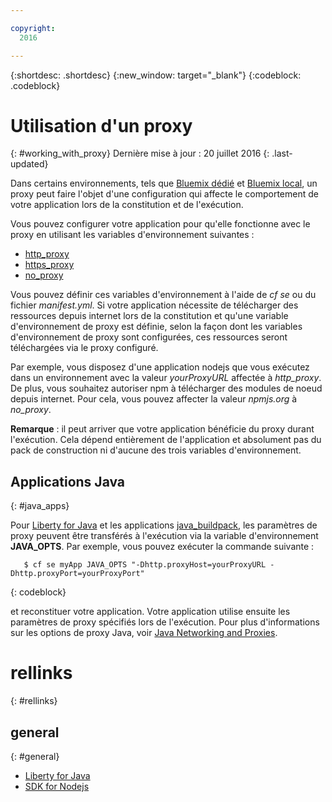 ```yaml
---

copyright:
  2016

---
```


{:shortdesc: .shortdesc}
{:new_window: target="_blank"}
{:codeblock: .codeblock}


# Utilisation d'un proxy
{: #working_with_proxy}
Dernière mise à jour : 20 juillet 2016
{: .last-updated}

Dans certains environnements, tels que [Bluemix dédié](/docs/dedicated/index.html#dedicated) et
[Bluemix local](/docs/local/index.html#local), un proxy peut faire l'objet d'une configuration qui affecte le comportement de votre application lors de la constitution et de l'exécution.

Vous pouvez configurer votre application pour qu'elle fonctionne avec le proxy en utilisant les variables d'environnement suivantes :
  * [http_proxy](https://docs.cloudfoundry.org/buildpacks/proxy-usage.html)
  * [https_proxy](https://docs.cloudfoundry.org/buildpacks/proxy-usage.html)
  * [no_proxy](http://www.gnu.org/software/wget/manual/html_node/Proxies.html)
  
Vous pouvez définir ces variables d'environnement à l'aide de *cf se* ou du fichier *manifest.yml*.  Si votre application nécessite de télécharger des ressources depuis internet lors de la constitution et qu'une variable d'environnement de proxy est définie, selon la façon dont les variables d'environnement de proxy sont configurées, ces ressources seront téléchargées via le proxy configuré.  

Par exemple, vous disposez d'une application nodejs que vous exécutez dans un environnement avec la valeur *yourProxyURL* affectée à *http_proxy*.  De plus, vous souhaitez autoriser npm à télécharger des modules de noeud depuis internet. Pour cela, vous pouvez affecter la valeur *npmjs.org* à *no_proxy*. 

**Remarque** : il peut arriver que votre application bénéficie du proxy durant l'exécution.  Cela dépend entièrement de l'application et absolument pas du pack de construction ni d'aucune des trois variables d'environnement.

## Applications Java
{: #java_apps}

Pour [Liberty for Java](/docs/runtimes/liberty/index.html) et les applications [java_buildpack](/docs/runtimes/tomcat/index.html), les paramètres de proxy peuvent être transférés à l'exécution via la variable d'environnement **JAVA_OPTS**.  Par exemple, vous pouvez exécuter la commande suivante : 
```
   $ cf se myApp JAVA_OPTS "-Dhttp.proxyHost=yourProxyURL -Dhttp.proxyPort=yourProxyPort"
```
{: codeblock}

et reconstituer votre application.  Votre application utilise ensuite les paramètres de proxy spécifiés lors de l'exécution. Pour plus d'informations sur les options de proxy Java, voir [Java Networking and Proxies](https://docs.oracle.com/javase/8/docs/technotes/guides/net/proxies.html). 

# rellinks
{: #rellinks}
## general
{: #general}
* [Liberty for Java](/docs/runtimes/liberty/index.html)
* [SDK for Nodejs](/docs/runtimes/nodejs/index.html)
